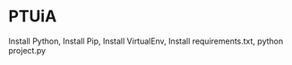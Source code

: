 # PTUiA

Install Python,
Install Pip,
Install VirtualEnv,
Install requirements.txt,
python project.py
